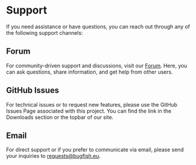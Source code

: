 # Support

If you need assistance or have questions, you can reach out through any of the following support channels:

## Forum

For community-driven support and discussions, visit our [Forum](https://www.bugfish.eu/forum). Here, you can ask questions, share information, and get help from other users.

## GitHub Issues

For technical issues or to request new features, please use the GitHub Issues Page associated with this project. You can find the link in the Downloads section or the topbar of our site.

## Email

For direct support or if you prefer to communicate via email, please send your inquiries to [requests@bugfish.eu](mailto:requests@bugfish.eu).